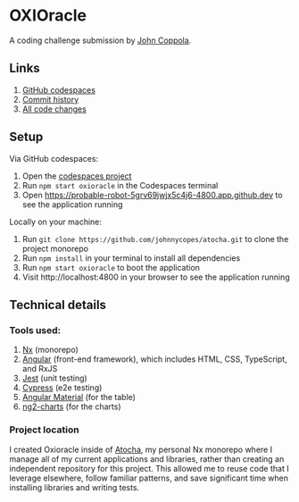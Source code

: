 # OXIOracle

A coding challenge submission by [John Coppola](https://www.johnnycopes.com/).

## Links

1. [GitHub codespaces](https://probable-robot-5grv69jwjx5c4j6.github.dev/)
1. [Commit history](https://github.com/johnnycopes/atocha/pull/554/commits)
1. [All code changes](https://github.com/johnnycopes/atocha/pull/554/files)

## Setup

Via GitHub codespaces:

1. Open the [codespaces project](https://probable-robot-5grv69jwjx5c4j6.github.dev)
1. Run `npm start oxioracle` in the Codespaces terminal
1. Open https://probable-robot-5grv69jwjx5c4j6-4800.app.github.dev to see the application running

Locally on your machine:

1. Run `git clone https://github.com/johnnycopes/atocha.git` to clone the project monorepo
1. Run `npm install` in your terminal to install all dependencies
1. Run `npm start oxioracle` to boot the application
1. Visit http://localhost:4800 in your browser to see the application running

## Technical details

### Tools used:

1. [Nx](https://nx.dev/) (monorepo)
2. [Angular](https://angular.dev/) (front-end framework), which includes HTML, CSS, TypeScript, and RxJS
3. [Jest](https://jestjs.io/) (unit testing)
4. [Cypress](https://www.cypress.io/) (e2e testing)
5. [Angular Material](https://material.angular.io/components/table/overview) (for the table)
6. [ng2-charts](https://valor-software.com/ng2-charts/) (for the charts)

### Project location

I created Oxioracle inside of [Atocha](https://github.com/johnnycopes/atocha), my personal Nx monorepo where I manage all of my current applications and libraries, rather than creating an independent repository for this project. This allowed me to reuse code that I leverage elsewhere, follow familiar patterns, and save significant time when installing libraries and writing tests.
